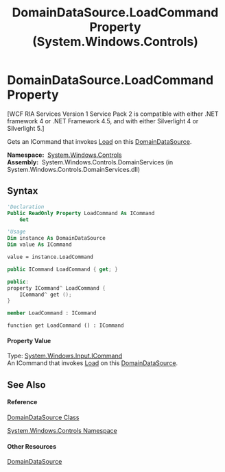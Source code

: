 ﻿---
title: DomainDataSource.LoadCommand Property  (System.Windows.Controls)
TOCTitle: LoadCommand Property
ms:assetid: P:System.Windows.Controls.DomainDataSource.LoadCommand
ms:mtpsurl: https://msdn.microsoft.com/en-us/library/system.windows.controls.domaindatasource.loadcommand(v=VS.91)
ms:contentKeyID: 28754766
ms.date: 01/27/2012
mtps_version: v=VS.91
f1_keywords:
- System.Windows.Controls.DomainDataSource.LoadCommand
- System.Windows.Controls.DomainDataSource.get_LoadCommand
dev_langs:
- CSharp
- JScript
- VB
- FSharp
- c++
api_location:
- System.Windows.Controls.DomainServices.dll
api_name:
- System.Windows.Controls.DomainDataSource.get_LoadCommand
- System.Windows.Controls.DomainDataSource.LoadCommand
api_type:
- Managed
topic_type:
- apiref
- kbSyntax
product_family_name: VS
ROBOTS: INDEX,FOLLOW
---

# DomainDataSource.LoadCommand Property

\[WCF RIA Services Version 1 Service Pack 2 is compatible with either .NET framework 4 or .NET Framework 4.5, and with either Silverlight 4 or Silverlight 5.\]

Gets an ICommand that invokes [Load](ee707956\(v=vs.91\).md) on this [DomainDataSource](ee732901\(v=vs.91\).md).

**Namespace:**  [System.Windows.Controls](ms590941\(v=vs.91\).md)  
**Assembly:**  System.Windows.Controls.DomainServices (in System.Windows.Controls.DomainServices.dll)

## Syntax

``` vb
'Declaration
Public ReadOnly Property LoadCommand As ICommand
    Get
```

``` vb
'Usage
Dim instance As DomainDataSource
Dim value As ICommand

value = instance.LoadCommand
```

``` csharp
public ICommand LoadCommand { get; }
```

``` c++
public:
property ICommand^ LoadCommand {
    ICommand^ get ();
}
```

``` fsharp
member LoadCommand : ICommand
```

``` jscript
function get LoadCommand () : ICommand
```

#### Property Value

Type: [System.Windows.Input.ICommand](https://msdn.microsoft.com/en-us/library/ms616869)  
An ICommand that invokes [Load](ee707956\(v=vs.91\).md) on this [DomainDataSource](ee732901\(v=vs.91\).md).  

## See Also

#### Reference

[DomainDataSource Class](ee732901\(v=vs.91\).md)

[System.Windows.Controls Namespace](ms590941\(v=vs.91\).md)

#### Other Resources

[DomainDataSource](ee707363\(v=vs.91\).md)

